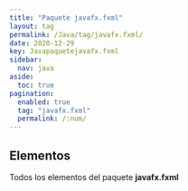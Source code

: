 ```yaml
---
title: "Paquete javafx.fxml"
layout: tag
permalink: /Java/tag/javafx.fxml/
date: 2020-12-29
key: Javapaquetejavafx.fxml
sidebar: 
  nav: java
aside: 
  toc: true
pagination: 
  enabled: true
  tag: "javafx.fxml"
  permalink: /:num/
---
```


<h2>Elementos</h2>
Todos los elementos del paquete <strong>javafx.fxml</strong>
